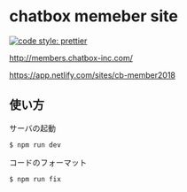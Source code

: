 # chatbox memeber site 

[![code style: prettier](https://img.shields.io/badge/code_style-prettier-ff69b4.svg?style=flat-square)](https://github.com/prettier/prettier)

http://members.chatbox-inc.com/

https://app.netlify.com/sites/cb-member2018

## 使い方

サーバの起動

````
$ npm run dev
````

コードのフォーマット

````
$ npm run fix
````
